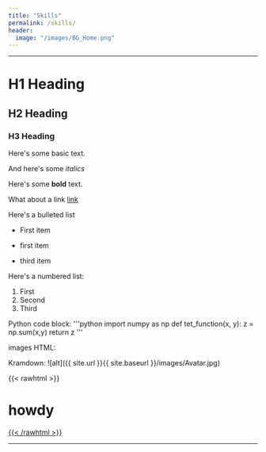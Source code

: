 ```yaml
---
title: "Skills"
permalink: /skills/
header:
  image: "/images/BG_Home.png"
---
```

---
# H1 Heading

## H2 Heading

### H3 Heading

Here's some basic text.

And here's some *italics*

Here's some **bold** text.

What about a link [link](https://github.com/)

Here's a bulleted list
* First item
+ first item
- third item

Here's a numbered list:
1. First
2. Second
3. Third

Python code block:
'''python
    import numpy as np
        def tet_function(x, y):
          z = np.sum(x,y)
          return z
'''

images
HTML:
<img src="{{ site.url }}{{ site.baseurl }}/images/Avatar.jpg" alt="">

Kramdown:
![alt]({{ site.url }}{{ site.baseurl }}/images/Avatar.jpg)

{{< rawhtml >}}
<body>
<h1>
howdy
</h1>
  <a href="/images/ChoiChristopher_Resume.pdf" download>
</body>
{{< /rawhtml >}}


---
